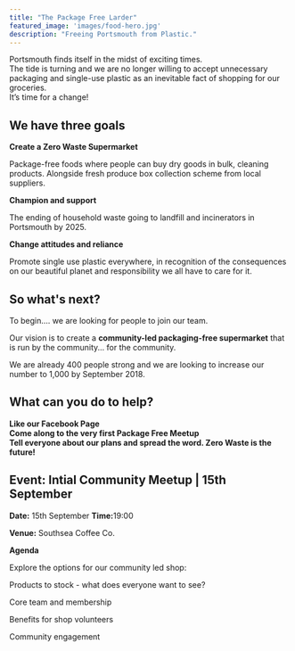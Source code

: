 ```yaml
---
title: "The Package Free Larder"
featured_image: 'images/food-hero.jpg'
description: "Freeing Portsmouth from Plastic."
---
```


<div class="container">
  <div class="row">
    <div class="col-sm-12 emphasis">
        Portsmouth finds itself in the midst of exciting times.  
    </div>
  </div>
  <div class="row">
    <div class="col-sm-12 emphasis">
        The tide is turning and we are no longer willing to accept unnecessary packaging and single-use plastic as an inevitable fact of shopping for our groceries. 
    </div>
  </div>
  <div class="row">
    <div class="col-sm-12 emphasis">
        It’s time for a change!
    </div>
  </div>
  <div class="row strip no-margin">
    <div class="col-sm-12">
        <h2>We have three goals</h2>
    </div>
  </div>
  <div class="row strip bottom-padding">
    <div class="col-sm-12 col-md-4 aim first">
        <i class="big-icon fas fa-trash-alt"></i>
        <p><strong>Create a Zero Waste Supermarket</strong></p> 
        <p>Package-free foods where people can buy dry goods in bulk, cleaning products. Alongside fresh produce box collection scheme from local suppliers.</p>
    </div>
    <div class="col-sm-12 col-md-4 aim second">
        <i class="big-icon fas fa-trophy"></i>
        <p><strong>Champion and support</strong></p>
        <p>The ending of household waste going to landfill and incinerators in Portsmouth by 2025.</p>
    </div>
    <div class="col-sm-12 col-md-4 aim third">
        <i class="big-icon fab fa-slideshare"></i>
        <p><strong>Change attitudes and reliance</strong></p>
        <p>Promote single use plastic everywhere, in recognition of the consequences on our beautiful planet and responsibility we all have to care for it.</p>
    </div>
  </div>
  <div class="row">
    <div class="col-sm-12">
        <h2>So what's next?</h2>
    </div>
  </div>
  <div class="row">
    <div class="col-sm-12">
        <p>To begin…. we are looking for people to join our team.</p> 
        <p>Our vision is to create a <strong>community-led packaging-free supermarket</strong> that is run by the community... for the community.</p>
    </div>
  </div>
  <div class="row">
    <div class="col-sm-12">
        We are already 400 people strong and we are looking to increase our number to 1,000 by September 2018. 
    </div>
  </div>
  <div class="row strip no-margin">
    <div class="col-sm-12">
        <h2>What can you do to help?</h2>
    </div>
  </div>
  <div class="row strip bottom-padding">
    <div class="col-sm-12 col-md-4 help first">
      <a href="https://www.facebook.com/The-Package-Free-Larder-958255587680747">
          <i class="big-icon fas fa-thumbs-up"></i>
      </a>
      <strong>Like our Facebook Page</strong/>
    </div>
    <div class="col-sm-12 col-md-4 help second">
      <a href="https://www.facebook.com/events/1087696878055125/">
        <i class="big-icon fas fa-calendar-alt"></i>
       </a>
        <strong>Come along to the very first Package Free Meetup</strong>
    </div>
    <div class="col-sm-12 col-md-4 help third">
        <i class="big-icon fas fa-bullhorn"></i>
        <strong>Tell everyone about our plans and spread the word. Zero Waste is the future!</strong>
    </div>
  </div>
  <div class="row">
    <div class="col-sm-12">
        <h2>Event: Intial Community Meetup | 15th September</h2>
    </div>
  </div>
  <div class="row">
    <div class="col-sm-12">
      <p><strong>Date:</strong> 15th September <strong>Time:</strong>19:00</p>
      <p><strong>Venue:</strong> Southsea Coffee Co.</p>
      <p><strong>Agenda</strong></p> 
      <p>Explore the options for our community led shop:<p/>
      <p>Products to stock - what does everyone want to see? </p>
      <p>Core team and membership </p>
      <p>Benefits for shop volunteers</p>
      <p>Community engagement</p>
    </div>
  </div>
</div>